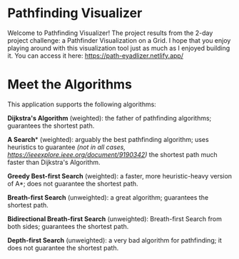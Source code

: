 # Pathfinding Visualizer
Welcome to Pathfinding Visualizer! The project results from the 2-day project challenge: a Pathfinder Visualization on a Grid. I hope that you enjoy playing around with this visualization tool just as much as I enjoyed building it. You can access it here: https://path-eyadlizer.netlify.app/

# Meet the Algorithms
This application supports the following algorithms:

**Dijkstra's Algorithm** (weighted): the father of pathfinding algorithms; guarantees the shortest path.

**A Search*** (weighted): arguably the best pathfinding algorithm; uses heuristics to guarantee _(not in all cases, https://ieeexplore.ieee.org/document/9190342)_ the shortest path much faster than Dijkstra's Algorithm.

**Greedy Best-first Search** (weighted): a faster, more heuristic-heavy version of A*; does not guarantee the shortest path.

**Breath-first Search** (unweighted): a great algorithm; guarantees the shortest path.

**Bidirectional Breath-first Search** (unweighted): Breath-first Search from both sides; guarantees the shortest path.

**Depth-first Search** (unweighted): a very bad algorithm for pathfinding; it does not guarantee the shortest path.
